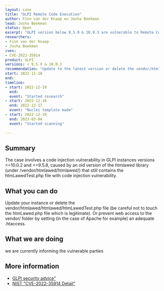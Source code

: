```yaml
---
layout: case
title: "GLPI Remote Code Execution"
author: Finn van der Knaap en Josha Beekman
lead: Josha Beekman
status: Open
excerpt: "GLPI version below 9.5.9 & 10.0.3 are vulnerable to Remote Code Execution"
researchers:
- Finn van der Knaap
- Josha Beekman
cves:
- CVE-2022-35914
product: GLPI
versions: < 9.5.9 & 10.0.3
recommendation: "Update to the latest version or delete the vendor/htmlawed/htmlawed/htmLawedTest.php file (be careful not to touch the htmLawed.php file which is legitimate)."
start: 2022-11-10
end: 
timeline:
- start: 2022-12-10
  end:
  event: "Started research"
- start: 2022-12-16
  end: 2022-12-17
  event: "Nuclei template made"
- start: 2022-12-19
  end: 2023-03-04
  event: "Started scanning"
  
---
```


## Summary

The case involves a code injection vulnerability in GLPI instances versions <=10.0.2 and <=9.5.8, caused by an old version of the htmlawed library (under /vendor/htmlawed/htmlawed/) that still contains the htmLawedTest.php file with code injection vulnerability.
## What you can do

Update your instance or delete the vendor/htmlawed/htmlawed/htmLawedTest.php file (be careful not to touch the htmLawed.php file which is legitimate). Or prevent web access to the vendor/ folder by setting (in the case of Apache for example) an adequate .htaccess.

## What we are doing
we are currently informing the vulnerable parties

## More information

* [GLPI security advice"](https://glpi-project.org/security-update-10-0-3-and-9-5-9/)
* [NIST "CVE-2022-35914 Detail"](https://nvd.nist.gov/vuln/detail/CVE-2022-35914)
